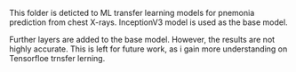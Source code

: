 This folder is deticted to ML transfer learning models for pnemonia prediction from chest X-rays.
InceptionV3 model is used as the base model.

Further layers are added to the base model. However, the results are not highly accurate. 
This is left for future work, as i gain more understanding on Tensorfloe trnsfer lerning.

